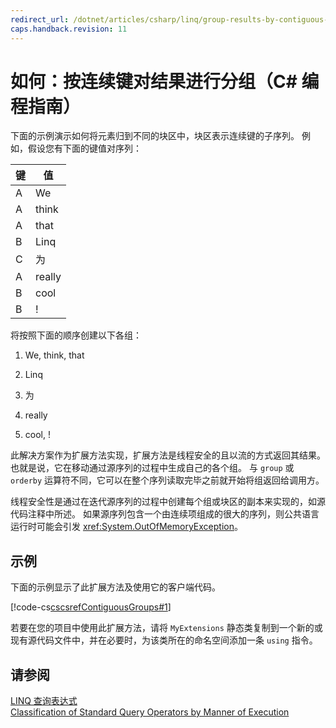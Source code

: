 ```yaml
---
redirect_url: /dotnet/articles/csharp/linq/group-results-by-contiguous-keys
caps.handback.revision: 11
---
```

# 如何：按连续键对结果进行分组（C# 编程指南）
下面的示例演示如何将元素归到不同的块区中，块区表示连续键的子序列。  例如，假设您有下面的键值对序列：  
  
|键|值|  
|-------|-------|  
|A|We|  
|A|think|  
|A|that|  
|B|Linq|  
|C|为|  
|A|really|  
|B|cool|  
|B|\!|  
  
 将按照下面的顺序创建以下各组：  
  
1.  We, think, that  
  
2.  Linq  
  
3.  为  
  
4.  really  
  
5.  cool, \!  
  
 此解决方案作为扩展方法实现，扩展方法是线程安全的且以流的方式返回其结果。  也就是说，它在移动通过源序列的过程中生成自己的各个组。  与 `group` 或 `orderby` 运算符不同，它可以在整个序列读取完毕之前就开始将组返回给调用方。  
  
 线程安全性是通过在迭代源序列的过程中创建每个组或块区的副本来实现的，如源代码注释中所述。  如果源序列包含一个由连续项组成的很大的序列，则公共语言运行时可能会引发 <xref:System.OutOfMemoryException>。  
  
## 示例  
 下面的示例显示了此扩展方法及使用它的客户端代码。  
  
 [!code-cs[cscsrefContiguousGroups#1](../../../csharp/programming-guide/linq-query-expressions/codesnippet/csharp/how-to-group-results-by-_1.cs)]  
  
 若要在您的项目中使用此扩展方法，请将 `MyExtensions` 静态类复制到一个新的或现有源代码文件中，并在必要时，为该类所在的命名空间添加一条 `using` 指令。  
  
## 请参阅  
 [LINQ 查询表达式](../../../csharp/programming-guide/linq-query-expressions/index.md)   
 [Classification of Standard Query Operators by Manner of Execution](../../../visual-basic/programming-guide/concepts/linq/classification-of-standard-query-operators-by-manner-of-execution.md)